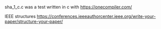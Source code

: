 sha_1_c.c was a test written in c with https://onecompiler.com/

IEEE structures
https://conferences.ieeeauthorcenter.ieee.org/write-your-paper/structure-your-paper/
